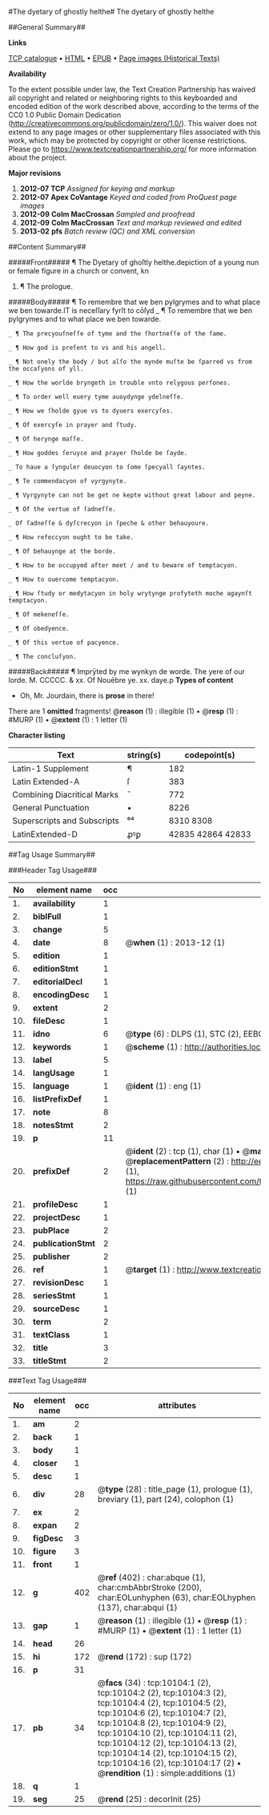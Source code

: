 #The dyetary of ghostly helthe#
The dyetary of ghostly helthe

##General Summary##

**Links**

[TCP catalogue](http://www.ota.ox.ac.uk/tcp/)  • 
[HTML](http://tei.it.ox.ac.uk/tcp/Texts-HTML/free/A20/A20430.html)  • 
[EPUB](http://tei.it.ox.ac.uk/tcp/Texts-EPUB/free/A20/A20430.epub) • 
[Page images (Historical Texts)](https://historicaltexts.jisc.ac.uk/eebo-99845217e)

**Availability**

To the extent possible under law, the Text Creation Partnership has waived all copyright and related or neighboring rights to this keyboarded and encoded edition of the work described above, according to the terms of the CC0 1.0 Public Domain Dedication (http://creativecommons.org/publicdomain/zero/1.0/). This waiver does not extend to any page images or other supplementary files associated with this work, which may be protected by copyright or other license restrictions. Please go to https://www.textcreationpartnership.org/ for more information about the project.

**Major revisions**

1. __2012-07__ __TCP__ *Assigned for keying and markup*
1. __2012-07__ __Apex CoVantage__ *Keyed and coded from ProQuest page images*
1. __2012-09__ __Colm MacCrossan__ *Sampled and proofread*
1. __2012-09__ __Colm MacCrossan__ *Text and markup reviewed and edited*
1. __2013-02__ __pfs__ *Batch review (QC) and XML conversion*

##Content Summary##

#####Front#####
¶ The Dyetary of ghoſtly helthe.depiction of a young nun or female figure in a church or convent, kn
1. ¶ The prologue.

#####Body#####
¶ To remembre that we ben pylgrymes and to what place we ben towarde.IT is neceſſary fyrſt to cōſyd
    _ ¶ To remembre that we ben pylgrymes and to what place we ben towarde.

    _ ¶ The precyouſneſſe of tyme and the ſhortneſſe of the ſame.

    _ ¶ How god is preſent to vs and his angell.

    _ ¶ Not onely the body / but alſo the mynde muſte be ſparred vs from the occaſyons of yll.

    _ ¶ How the worlde bryngeth in trouble vnto relygous perſones.

    _ ¶ To order well euery tyme auoydynge ydelneſſe.

    _ ¶ How we ſholde gyue vs to dyuers exercyſes.

    _ ¶ Of exercyſe in prayer and ſtudy.

    _ ¶ Of herynge maſſe.

    _ ¶ How goddes ſeruyce and prayer ſholde be ſayde.

    _ To haue a ſynguler deuocyon to ſome ſpecyall ſayntes.

    _ ¶ Te commendacyon of vyrgynyte.

    _ ¶ Vyrgynyte can not be get ne kepte without great labour and peyne.

    _ ¶ Of the vertue of ſadneſſe.

    _ Of ſadneſſe & dyſcrecyon in ſpeche & other behauyoure.

    _ ¶ How refeccyon ought to be take.

    _ ¶ Of behauynge at the borde.

    _ ¶ How to be occupyed after meet / and to beware of temptacyon.

    _ ¶ How to ouercome temptacyon.

    _ ¶ How ſtudy or medytacyon in holy wrytynge profyteth moche agaynſt temptacyon.

    _ ¶ Of mekeneſſe.

    _ ¶ Of obedyence.

    _ ¶ Of this vertue of pacyence.

    _ ¶ The concluſyon.

#####Back#####
¶ Imprȳted by me wynkyn de worde. The yere of our lorde. M. CCCCC. & xx. Of Nouēbre ye. xx. daye.p
**Types of content**

  * Oh, Mr. Jourdain, there is **prose** in there!

There are 1 **omitted** fragments! 
 @__reason__ (1) : illegible (1)  •  @__resp__ (1) : #MURP (1)  •  @__extent__ (1) : 1 letter (1)

**Character listing**


|Text|string(s)|codepoint(s)|
|---|---|---|
|Latin-1 Supplement|¶|182|
|Latin Extended-A|ſ|383|
|Combining             Diacritical Marks|̄|772|
|General Punctuation|•|8226|
|Superscripts             and Subscripts|⁶⁴|8310 8308|
|LatinExtended-D|ꝓꝰꝑ|42835 42864 42833|

##Tag Usage Summary##

###Header Tag Usage###

|No|element name|occ|attributes|
|---|---|---|---|
|1.|__availability__|1||
|2.|__biblFull__|1||
|3.|__change__|5||
|4.|__date__|8| @__when__ (1) : 2013-12 (1)|
|5.|__edition__|1||
|6.|__editionStmt__|1||
|7.|__editorialDecl__|1||
|8.|__encodingDesc__|1||
|9.|__extent__|2||
|10.|__fileDesc__|1||
|11.|__idno__|6| @__type__ (6) : DLPS (1), STC (2), EEBO-CITATION (1), PROQUEST (1), VID (1)|
|12.|__keywords__|1| @__scheme__ (1) : http://authorities.loc.gov/ (1)|
|13.|__label__|5||
|14.|__langUsage__|1||
|15.|__language__|1| @__ident__ (1) : eng (1)|
|16.|__listPrefixDef__|1||
|17.|__note__|8||
|18.|__notesStmt__|2||
|19.|__p__|11||
|20.|__prefixDef__|2| @__ident__ (2) : tcp (1), char (1)  •  @__matchPattern__ (2) : ([0-9\-]+):([0-9IVX]+) (1), (.+) (1)  •  @__replacementPattern__ (2) : http://eebo.chadwyck.com/downloadtiff?vid=$1&page=$2 (1), https://raw.githubusercontent.com/textcreationpartnership/Texts/master/tcpchars.xml#$1 (1)|
|21.|__profileDesc__|1||
|22.|__projectDesc__|1||
|23.|__pubPlace__|2||
|24.|__publicationStmt__|2||
|25.|__publisher__|2||
|26.|__ref__|1| @__target__ (1) : http://www.textcreationpartnership.org/docs/. (1)|
|27.|__revisionDesc__|1||
|28.|__seriesStmt__|1||
|29.|__sourceDesc__|1||
|30.|__term__|2||
|31.|__textClass__|1||
|32.|__title__|3||
|33.|__titleStmt__|2||


###Text Tag Usage###

|No|element name|occ|attributes|
|---|---|---|---|
|1.|__am__|2||
|2.|__back__|1||
|3.|__body__|1||
|4.|__closer__|1||
|5.|__desc__|1||
|6.|__div__|28| @__type__ (28) : title_page (1), prologue (1), breviary (1), part (24), colophon (1)|
|7.|__ex__|2||
|8.|__expan__|2||
|9.|__figDesc__|3||
|10.|__figure__|3||
|11.|__front__|1||
|12.|__g__|402| @__ref__ (402) : char:abque (1), char:cmbAbbrStroke (200), char:EOLunhyphen (63), char:EOLhyphen (137), char:abqui (1)|
|13.|__gap__|1| @__reason__ (1) : illegible (1)  •  @__resp__ (1) : #MURP (1)  •  @__extent__ (1) : 1 letter (1)|
|14.|__head__|26||
|15.|__hi__|172| @__rend__ (172) : sup (172)|
|16.|__p__|31||
|17.|__pb__|34| @__facs__ (34) : tcp:10104:1 (2), tcp:10104:2 (2), tcp:10104:3 (2), tcp:10104:4 (2), tcp:10104:5 (2), tcp:10104:6 (2), tcp:10104:7 (2), tcp:10104:8 (2), tcp:10104:9 (2), tcp:10104:10 (2), tcp:10104:11 (2), tcp:10104:12 (2), tcp:10104:13 (2), tcp:10104:14 (2), tcp:10104:15 (2), tcp:10104:16 (2), tcp:10104:17 (2)  •  @__rendition__ (1) : simple:additions (1)|
|18.|__q__|1||
|19.|__seg__|25| @__rend__ (25) : decorInit (25)|

